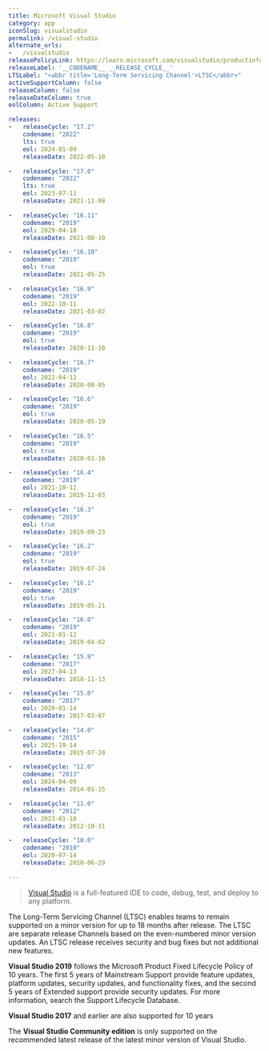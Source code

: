 ```yaml
---
title: Microsoft Visual Studio
category: app
iconSlug: visualstudio
permalink: /visual-studio
alternate_urls:
-   /visualstudio
releasePolicyLink: https://learn.microsoft.com/visualstudio/productinfo/vs-servicing
releaseLabel: '__CODENAME__ __RELEASE_CYCLE__'
LTSLabel: "<abbr title='Long-Term Servicing Channel'>LTSC</abbr>"
activeSupportColumn: false
releaseColumn: false
releaseDateColumn: true
eolColumn: Active Support

releases:
-   releaseCycle: "17.2"
    codename: "2022"
    lts: true
    eol: 2024-01-09
    releaseDate: 2022-05-10

-   releaseCycle: "17.0"
    codename: "2022"
    lts: true
    eol: 2023-07-11
    releaseDate: 2021-11-08

-   releaseCycle: "16.11"
    codename: "2019"
    eol: 2029-04-10
    releaseDate: 2021-08-10

-   releaseCycle: "16.10"
    codename: "2019"
    eol: true
    releaseDate: 2021-05-25

-   releaseCycle: "16.9"
    codename: "2019"
    eol: 2022-10-11
    releaseDate: 2021-03-02

-   releaseCycle: "16.8"
    codename: "2019"
    eol: true
    releaseDate: 2020-11-10

-   releaseCycle: "16.7"
    codename: "2019"
    eol: 2022-04-12
    releaseDate: 2020-08-05

-   releaseCycle: "16.6"
    codename: "2019"
    eol: true
    releaseDate: 2020-05-19

-   releaseCycle: "16.5"
    codename: "2019"
    eol: true
    releaseDate: 2020-03-16

-   releaseCycle: "16.4"
    codename: "2019"
    eol: 2021-10-12
    releaseDate: 2019-12-03

-   releaseCycle: "16.3"
    codename: "2019"
    eol: true
    releaseDate: 2019-09-23

-   releaseCycle: "16.2"
    codename: "2019"
    eol: true
    releaseDate: 2019-07-24

-   releaseCycle: "16.1"
    codename: "2019"
    eol: true
    releaseDate: 2019-05-21

-   releaseCycle: "16.0"
    codename: "2019"
    eol: 2021-01-12
    releaseDate: 2019-04-02

-   releaseCycle: "15.9"
    codename: "2017"
    eol: 2027-04-13
    releaseDate: 2018-11-13

-   releaseCycle: "15.0"
    codename: "2017"
    eol: 2020-01-14
    releaseDate: 2017-03-07

-   releaseCycle: "14.0"
    codename: "2015"
    eol: 2025-10-14
    releaseDate: 2015-07-20

-   releaseCycle: "12.0"
    codename: "2013"
    eol: 2024-04-09
    releaseDate: 2014-01-15

-   releaseCycle: "11.0"
    codename: "2012"
    eol: 2023-01-10
    releaseDate: 2012-10-31

-   releaseCycle: "10.0"
    codename: "2010"
    eol: 2020-07-14
    releaseDate: 2010-06-29

---
```


> [Visual Studio](https://visualstudio.microsoft.com/) is a full-featured IDE to code, debug, test,
> and deploy to any platform.

The Long-Term Servicing Channel (LTSC) enables teams to remain supported on a minor version for up
to 18 months after release. The LTSC are separate release Channels based on the even-numbered minor
version updates. An LTSC release receives security and bug fixes but not additional new features.

**Visual Studio 2019** follows the Microsoft Product Fixed Lifecycle Policy of 10 years. The first
5 years of Mainstream Support provide feature updates, platform updates, security updates, and
functionality fixes, and the second 5 years of Extended support provide security updates. For more
information, search the Support Lifecycle Database.

**Visual Studio 2017** and earlier are also supported for 10 years

The **Visual Studio Community edition** is only supported on the recommended latest release of the
latest minor version of Visual Studio.
